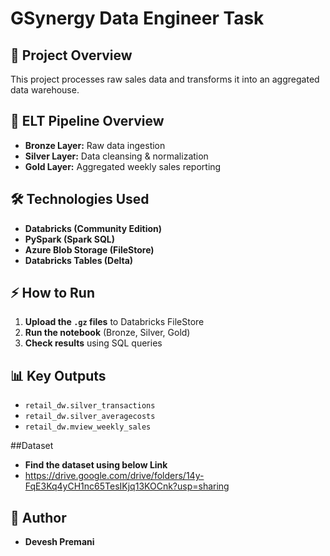 # GSynergy Data Engineer Task

## 🚀 Project Overview
This project processes raw sales data and transforms it into an aggregated data warehouse.

## 📂 ELT Pipeline Overview
- **Bronze Layer:** Raw data ingestion
- **Silver Layer:** Data cleansing & normalization
- **Gold Layer:** Aggregated weekly sales reporting

## 🛠️ Technologies Used
- **Databricks (Community Edition)**
- **PySpark (Spark SQL)**
- **Azure Blob Storage (FileStore)**
- **Databricks Tables (Delta)**

## ⚡ How to Run
1. **Upload the `.gz` files** to Databricks FileStore
2. **Run the notebook** (Bronze, Silver, Gold)
3. **Check results** using SQL queries

## 📊 Key Outputs
- `retail_dw.silver_transactions`
- `retail_dw.silver_averagecosts`
- `retail_dw.mview_weekly_sales`

##Dataset
- **Find the dataset using below Link**
- https://drive.google.com/drive/folders/14y-FqE3Kq4yCH1nc65TesIKjq13KOCnk?usp=sharing

## 📝 Author
- **Devesh Premani**
